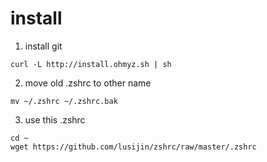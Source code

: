 # install

1. install git
```
curl -L http://install.ohmyz.sh | sh
```
        
2. move old .zshrc to other name
```
mv ~/.zshrc ~/.zshrc.bak
```

3. use this .zshrc
```
cd ~
wget https://github.com/lusijin/zshrc/raw/master/.zshrc
```
